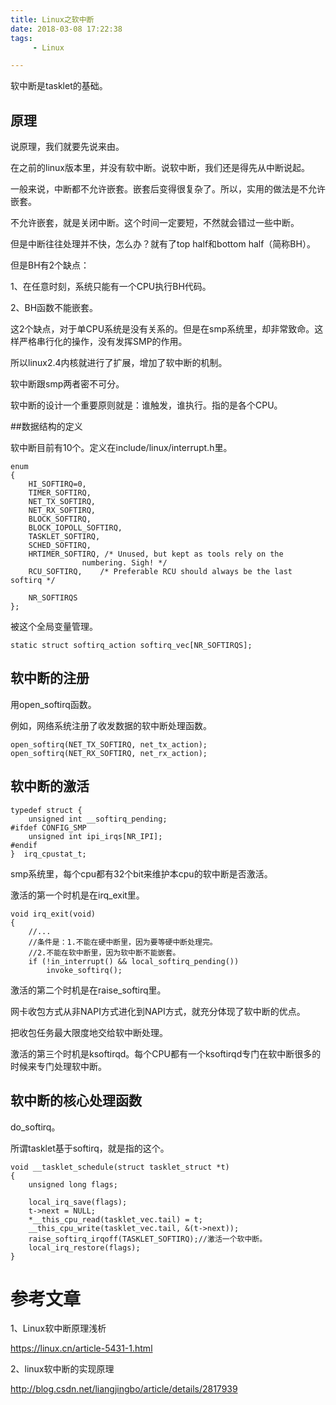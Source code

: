 ```yaml
---
title: Linux之软中断
date: 2018-03-08 17:22:38
tags:
	 - Linux

---
```




软中断是tasklet的基础。



## 原理

说原理，我们就要先说来由。

在之前的linux版本里，并没有软中断。说软中断，我们还是得先从中断说起。

一般来说，中断都不允许嵌套。嵌套后变得很复杂了。所以，实用的做法是不允许嵌套。

不允许嵌套，就是关闭中断。这个时间一定要短，不然就会错过一些中断。

但是中断往往处理并不快，怎么办？就有了top half和bottom half（简称BH）。

但是BH有2个缺点：

1、在任意时刻，系统只能有一个CPU执行BH代码。

2、BH函数不能嵌套。

这2个缺点，对于单CPU系统是没有关系的。但是在smp系统里，却非常致命。这样严格串行化的操作，没有发挥SMP的作用。

所以linux2.4内核就进行了扩展，增加了软中断的机制。

软中断跟smp两者密不可分。

软中断的设计一个重要原则就是：谁触发，谁执行。指的是各个CPU。



##数据结构的定义

软中断目前有10个。定义在include/linux/interrupt.h里。

```
enum
{
	HI_SOFTIRQ=0,
	TIMER_SOFTIRQ,
	NET_TX_SOFTIRQ,
	NET_RX_SOFTIRQ,
	BLOCK_SOFTIRQ,
	BLOCK_IOPOLL_SOFTIRQ,
	TASKLET_SOFTIRQ,
	SCHED_SOFTIRQ,
	HRTIMER_SOFTIRQ, /* Unused, but kept as tools rely on the
			    numbering. Sigh! */
	RCU_SOFTIRQ,    /* Preferable RCU should always be the last softirq */

	NR_SOFTIRQS
};
```

被这个全局变量管理。

```
static struct softirq_action softirq_vec[NR_SOFTIRQS];
```

## 软中断的注册

用open_softirq函数。

例如，网络系统注册了收发数据的软中断处理函数。

```
open_softirq(NET_TX_SOFTIRQ, net_tx_action);
open_softirq(NET_RX_SOFTIRQ, net_rx_action);
```

## 软中断的激活

```
typedef struct {
	unsigned int __softirq_pending;
#ifdef CONFIG_SMP
	unsigned int ipi_irqs[NR_IPI];
#endif
}  irq_cpustat_t;
```

smp系统里，每个cpu都有32个bit来维护本cpu的软中断是否激活。

激活的第一个时机是在irq_exit里。

```
void irq_exit(void)
{
	//...
	//条件是：1.不能在硬中断里，因为要等硬中断处理完。
	//2.不能在软中断里，因为软中断不能嵌套。
	if (!in_interrupt() && local_softirq_pending())
		invoke_softirq();
```

激活的第二个时机是在raise_softirq里。

网卡收包方式从非NAPI方式进化到NAPI方式，就充分体现了软中断的优点。

把收包任务最大限度地交给软中断处理。

激活的第三个时机是ksoftirqd。每个CPU都有一个ksoftirqd专门在软中断很多的时候来专门处理软中断。

## 软中断的核心处理函数

do_softirq。



所谓tasklet基于softirq，就是指的这个。

```
void __tasklet_schedule(struct tasklet_struct *t)
{
	unsigned long flags;

	local_irq_save(flags);
	t->next = NULL;
	*__this_cpu_read(tasklet_vec.tail) = t;
	__this_cpu_write(tasklet_vec.tail, &(t->next));
	raise_softirq_irqoff(TASKLET_SOFTIRQ);//激活一个软中断。
	local_irq_restore(flags);
}
```







# 参考文章

1、Linux软中断原理浅析

https://linux.cn/article-5431-1.html

2、linux软中断的实现原理

http://blog.csdn.net/liangjingbo/article/details/2817939